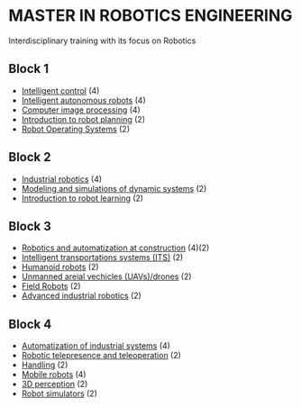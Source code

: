 # MASTER IN ROBOTICS ENGINEERING

Interdisciplinary training with its focus on Robotics

## Block 1

- [Intelligent control](block1/intelligent_control.md) (4)
- [Intelligent autonomous robots](block1/intelligent_autonomous_robots.md) (4)
- [Computer image processing](block1/computer_image_processing.md) (4)
- [Introduction to robot planning](block1/introduction_to_robot_planning.md) (2)
- [Robot Operating Systems](block1/robot_operating_systems.md) (2)

## Block 2

- [Industrial robotics](block2/industrial_robotics.md) (4)
- [Modeling and simulations of dynamic systems](block2/modeling_and_simulations_of_dynamic_systems.md) (2)
- [Introduction to robot learning](block2/introduction_to_robot_learning.md) (2)

## Block 3

- [Robotics and automatization at construction](block3/robotics_and_automatization_at_construction.md) (4)(2)
- [Intelligent transportations systems (ITS)](block3/intelligent_transportations_systems.md) (2)
- [Humanoid robots](block3/humanoid_robots.md) (2)
- [Unmanned areial vechicles (UAVs)/drones](block3/unmanned_areial_vehicles_uavs_drones.md) (2)
- [Field Robots](block3/field_robots.md) (2)
- [Advanced industrial robotics](block3/advanced_industrial_robotics.md) (2)

## Block 4

- [Automatization of industrial systems](block4/automatization_of_industrial_sytems.md) (4)
- [Robotic telepresence and teleoperation](block4/robotic_telepresence_and_teleoperation.md) (2)
- [Handling](block4/handling.md) (2)
- [Mobile robots](block4/mobile_robots.md) (4)
- [3D perception](block4/3d_perception.md) (2)
- [Robot simulators](block4/robot_simulators.md) (2)
